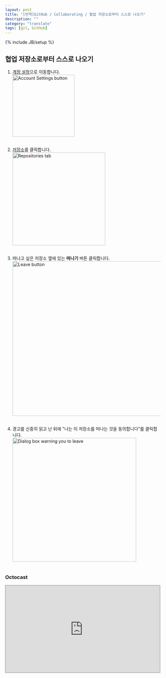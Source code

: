 ```yaml
---
layout: post
title: "[번역]GitHub / Collaborating / 협업 저장소로부터 스스로 나오기"
description: ""
category: "translate"
tags: [git, GitHub]
---
```

{% include JB/setup %}

## 협업 저장소로부터 스스로 나오기

1. [계정 설정](https://github.com/settings)으로 이동합니다.<br/><img src="https://github-images.s3.amazonaws.com/help/userbar-account-settings.png" alt="Account Settings button" style="width: 200px;"/><br/><br/>

2. [저장소](https://github.com/settings/repositories)를 클릭합니다.<br/><img src="https://github-images.s3.amazonaws.com/help/settings-sidebar-repositories.png" alt="Repositories tab" style="width: 300px;"/><br/><br/>

3. 떠나고 싶은 저장소 옆에 있는 **떠나기** 버튼 클릭합니다.<br/><img src="https://github-images.s3.amazonaws.com/help/repo-leave.png" alt="Leave button" style="width:500px;"/><br/><br/>

4. 경고를 신중히 읽고 난 뒤에 "나는 이 저장소를 떠나는 것을 동의합니다"를 클릭합니다.<br/><img src="https://github-images.s3.amazonaws.com/help/repo-leave-confirmation.png" alt="Dialog box warning you to leave" style="width: 400px;"/><br/><br/>

### Octocast

<iframe src="http://player.vimeo.com/video/51849246" width="500" height="281" style="border: 1px solid grey;" webkitallowfullscreen="" mozallowfullscreen="" allowfullscreen=""></iframe>